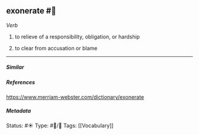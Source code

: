 ## exonerate #🧠 

_Verb_

1. to relieve of a responsibility, obligation, or hardship

2. to clear from accusation or blame

___
##### Similar


##### References 
https://www.merriam-webster.com/dictionary/exonerate

##### Metadata
Status: #☀️ 
Type: #🔵/💬 
Tags: [[Vocabulary]]